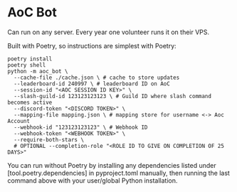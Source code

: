 # AoC Bot

Can run on any server. Every year one volunteer runs it on their VPS.

Built with Poetry, so instructions are simplest with Poetry:

```
poetry install
poetry shell
python -m aoc_bot \
  --cache-file ./cache.json \ # cache to store updates
  --leaderboard-id 240997 \ # leaderboard ID on AoC
  --session-id "<AOC SESSION ID KEY>" \
  --slash-guild-id 123123123123 \ # Guild ID where slash command becomes active
  --discord-token "<DISCORD TOKEN>" \
  --mapping-file mapping.json \ # mapping store for username <-> Aoc Account
  --webhook-id "123123123123" \ # Webhook ID
  --webhook-token "<WEBHOOK TOKEN>" \
  --require-both-stars \
  # OPTIONAL --completion-role "<ROLE ID TO GIVE ON COMPLETION OF 25 DAYS>"
```

You can run without Poetry by installing any dependencies listed under [tool.poetry.dependencies] in pyproject.toml manually, then running the last command above  with your user/global Python installation.
